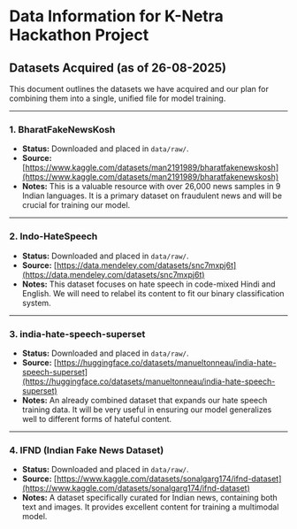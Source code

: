 # Data Information for K-Netra Hackathon Project

## Datasets Acquired (as of 26-08-2025)

This document outlines the datasets we have acquired and our plan for combining them into a single, unified file for model training.

---

### **1. BharatFakeNewsKosh**

* **Status:** Downloaded and placed in `data/raw/`.
* **Source:** [https://www.kaggle.com/datasets/man2191989/bharatfakenewskosh](https://www.kaggle.com/datasets/man2191989/bharatfakenewskosh)
* **Notes:** This is a valuable resource with over 26,000 news samples in 9 Indian languages. It is a primary dataset on fraudulent news and will be crucial for training our model.

---

### **2. Indo-HateSpeech**

* **Status:** Downloaded and placed in `data/raw/`.
* **Source:** [https://data.mendeley.com/datasets/snc7mxpj6t](https://data.mendeley.com/datasets/snc7mxpj6t)
* **Notes:** This dataset focuses on hate speech in code-mixed Hindi and English. We will need to relabel its content to fit our binary classification system.

---

### **3. india-hate-speech-superset**

* **Status:** Downloaded and placed in `data/raw/`.
* **Source:** [https://huggingface.co/datasets/manueltonneau/india-hate-speech-superset](https://huggingface.co/datasets/manueltonneau/india-hate-speech-superset)
* **Notes:** An already combined dataset that expands our hate speech training data. It will be very useful in ensuring our model generalizes well to different forms of hateful content.

---
### **4. IFND (Indian Fake News Dataset)**

* **Status:** Downloaded and placed in `data/raw/`.
* **Source:** [https://www.kaggle.com/datasets/sonalgarg174/ifnd-dataset](https://www.kaggle.com/datasets/sonalgarg174/ifnd-dataset)
* **Notes:** A dataset specifically curated for Indian news, containing both text and images. It provides excellent content for training a multimodal model.
